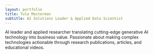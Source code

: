 ```yaml
---
layout: portfolio
title: Tula Masterman
subtitle: AI Solutions Leader & Applied Data Scientist
---
```


AI leader and applied researcher translating cutting-edge generative AI technology into business value. Passionate about making complex technologies actionable through research publications, articles, and educational videos.